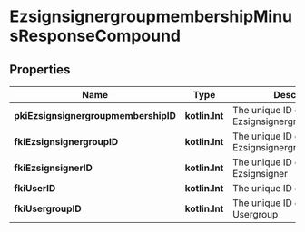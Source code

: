 
# EzsignsignergroupmembershipMinusResponseCompound

## Properties
Name | Type | Description | Notes
------------ | ------------- | ------------- | -------------
**pkiEzsignsignergroupmembershipID** | **kotlin.Int** | The unique ID of the Ezsignsignergroupmembership | 
**fkiEzsignsignergroupID** | **kotlin.Int** | The unique ID of the Ezsignsignergroup | 
**fkiEzsignsignerID** | **kotlin.Int** | The unique ID of the Ezsignsigner | 
**fkiUserID** | **kotlin.Int** | The unique ID of the User | 
**fkiUsergroupID** | **kotlin.Int** | The unique ID of the Usergroup | 



